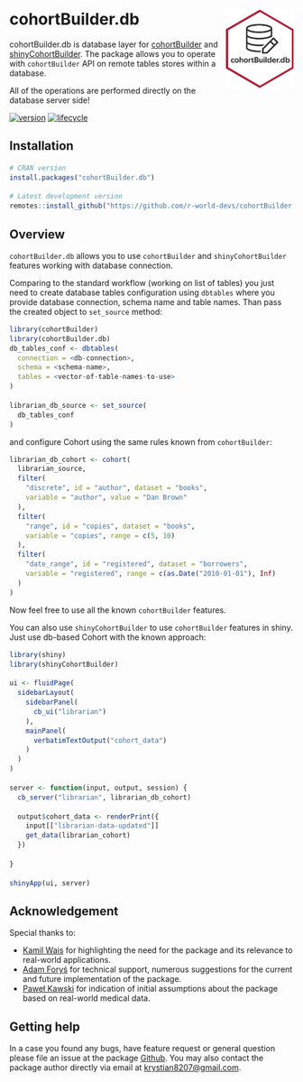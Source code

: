
# cohortBuilder.db <img src="man/figures/logo.png" align="right" width="120" />

cohortBuilder.db is database layer for
[cohortBuilder](https://r-world-devs.github.io/cohortBuilder/) and
[shinyCohortBuilder](https://r-world-devs.github.io/shinyCohortBuilder/).
The package allows you to operate with `cohortBuilder` API on remote
tables stores within a database.

All of the operations are performed directly on the database server
side!

[![version](https://img.shields.io/static/v1.svg?label=github.com&message=v.0.1.1&color=ff69b4)](https://github.com/r-world-devs/cohortBuilder.db)
[![lifecycle](https://img.shields.io/badge/lifecycle-experimental-orange.svg)](https://lifecycle.r-lib.org/articles/stages.html#experimental)

## Installation

``` r
# CRAN version
install.packages("cohortBuilder.db")

# Latest development version
remotes::install_github("https://github.com/r-world-devs/cohortBuilder.db")
```

## Overview

`cohortBuilder.db` allows you to use `cohortBuilder` and
`shinyCohortBuilder` features working with database connection.

Comparing to the standard workflow (working on list of tables) you just
need to create database tables configuration using `dbtables` where you
provide database connection, schema name and table names. Than pass the
created object to `set_source` method:

``` r
library(cohortBuilder)
library(cohortBuilder.db)
db_tables_conf <- dbtables(
  connection = <db-connection>,
  schema = <schema-name>,
  tables = <vector-of-table-names-to-use>
)

librarian_db_source <- set_source(
  db_tables_conf
)
```

and configure Cohort using the same rules known from `cohortBuilder`:

``` r
librarian_db_cohort <- cohort(
  librarian_source,
  filter(
    "discrete", id = "author", dataset = "books", 
    variable = "author", value = "Dan Brown"
  ),
  filter(
    "range", id = "copies", dataset = "books", 
    variable = "copies", range = c(5, 10)
  ),
  filter(
    "date_range", id = "registered", dataset = "borrowers", 
    variable = "registered", range = c(as.Date("2010-01-01"), Inf)
  )
) 
```

Now feel free to use all the known `cohortBuilder` features.

You can also use `shinyCohortBuilder` to use `cohortBuilder` features in
shiny. Just use db-based Cohort with the known approach:

``` r
library(shiny)
library(shinyCohortBuilder)

ui <- fluidPage(
  sidebarLayout(
    sidebarPanel(
      cb_ui("librarian")
    ),
    mainPanel(
      verbatimTextOutput("cohort_data")
    )
  )
)

server <- function(input, output, session) {
  cb_server("librarian", librarian_db_cohort)
  
  output$cohort_data <- renderPrint({
    input[["librarian-data-updated"]]
    get_data(librarian_cohort)
  })
  
}

shinyApp(ui, server)
```

## Acknowledgement

Special thanks to:

-   [Kamil Wais](mailto:kamil.wais@gmail.com) for highlighting the need
    for the package and its relevance to real-world applications.
-   [Adam Foryś](mailto:adam.forys@gmail.com) for technical support,
    numerous suggestions for the current and future implementation of
    the package.
-   [Paweł Kawski](mailto:pawel.kawski@gmail.com) for indication of
    initial assumptions about the package based on real-world medical
    data.

## Getting help

In a case you found any bugs, have feature request or general question
please file an issue at the package
[Github](https://github.com/r-world-devs/cohortBuilder.db/issues). You
may also contact the package author directly via email at
[krystian8207@gmail.com](krystian8207@gmail.com).
